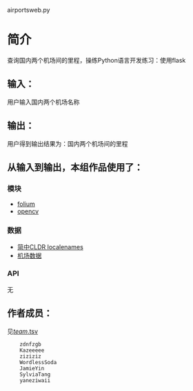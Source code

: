 airportsweb.py


# 简介 
查询国内两个机场间的里程，操练Python语言开发练习：使用flask



## 输入：
用户输入国内两个机场名称
## 输出：
用户得到输出结果为：国内两个机场间的里程
## 从输入到输出，本组作品使用了：
### 模块
* [folium](https://github.com/python-visualization/folium)
* [opencv](http://opencv.org/)
### 数据
* [简中CLDR localenames](https://github.com/unicode-cldr/cldr-localenames-modern/blob/master/main/zh-Hans/territories.json)
* [机场数据](https://github.com/datasets/airport-codes/blob/master/data/airport-codes.csv)
### API
无

## 作者成员：
见[_team_.tsv](_team_/_team_.tsv)


		zdnfzgb
		Kazeeeee
		ziziziz
		WordlessSoda
		JamieYin
		SylviaTang
		yaneziwaii

